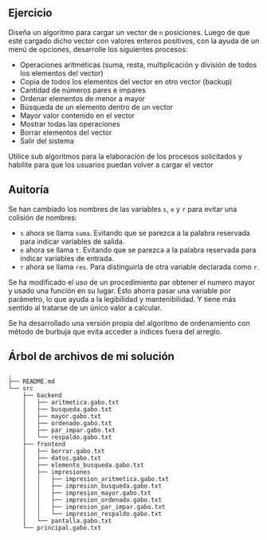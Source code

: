 ## Ejercicio

Diseña un algoritmo para cargar un vector de `n` posiciones. Luego de que esté cargado dicho vector con valores enteros positivos, con la ayuda de un menú de opciones, desarrolle los siguientes procesos:

- Operaciones aritméticas (suma, resta, multiplicación y división de todos los elementos del vector)
- Copia de todos los elementos del vector en otro vector (backup)
- Cantidad de números pares e impares
- Ordenar elementos de menor a mayor
- Búsqueda de un elemento dentro de un vector
- Mayor valor contenido en el vector
- Mostrar todas las operaciones
- Borrar elementos del vector
- Salir del sistema

Utilice sub algoritmos para la elaboración de los procesos solicitados y habilite para que los usuarios puedan volver a cargar el vector

## Auitoría 

Se han cambiado los nombres de las variables `s`, `e` y `r` para evitar una colisión de nombres: 

- `s` ahora se llama `suma`. Evitando que se parezca a la palabra reservada para indicar variables de salida.
- `e` ahora se llama `t`. Evitando que se parezca a la palabra reservada para indicar variables de entrada.
- `r` ahora se llama `res`. Para distinguirla de otra variable declarada como `r`.

Se ha modificado el uso de un procedimiento par obtener el numero mayor y usado una función en su lugar. Esto ahorra pasar una variable por parámetro, lo que ayuda a la legibilidad y mantenibilidad. Y tiene más sentido al tratarse de un único valor a calcular.

Se ha desarrollado una versión propia del algoritmo de ordenamiento con método de burbuja que evita acceder a índices fuera del arreglo.

## Árbol de archivos de mi solución

```
.
├── README.md
└── src
    ├── backend
    │   ├── aritmetica.gabo.txt
    │   ├── busqueda.gabo.txt
    │   ├── mayor.gabo.txt
    │   ├── ordenado.gabo.txt
    │   ├── par_impar.gabo.txt
    │   └── respaldo.gabo.txt
    ├── frontend
    │   ├── borrar.gabo.txt
    │   ├── datos.gabo.txt
    │   ├── elemento_busqueda.gabo.txt
    │   ├── impresiones
    │   │   ├── impresion_aritmetica.gabo.txt
    │   │   ├── impresion_busqueda.gabo.txt
    │   │   ├── impresion_mayor.gabo.txt
    │   │   ├── impresion_ordenado.gabo.txt
    │   │   ├── impresion_par_impar.gabo.txt
    │   │   └── impresion_respaldo.gabo.txt
    │   └── pantalla.gabo.txt
    └── principal.gabo.txt
```
